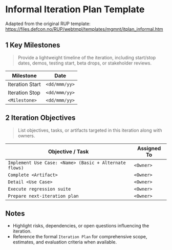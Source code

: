 # Informal Iteration Plan Template

Adapted from the original RUP template: https://files.defcon.no/RUP/webtmpl/templates/mgmnt/itplan_informal.htm

## 1 Key Milestones
> Provide a lightweight timeline of the iteration, including start/stop dates, demos, testing start, beta drops, or stakeholder reviews.

| Milestone | Date |
| --- | --- |
| Iteration Start | `<dd/mmm/yy>` |
| Iteration Stop | `<dd/mmm/yy>` |
| `<Milestone>` | `<dd/mmm/yy>` |

## 2 Iteration Objectives
> List objectives, tasks, or artifacts targeted in this iteration along with owners.

| Objective / Task | Assigned To |
| --- | --- |
| `Implement Use Case: <Name> (Basic + Alternate flows)` | `<Owner>` |
| `Complete <Artifact>` | `<Owner>` |
| `Detail <Use Case>` | `<Owner>` |
| `Execute regression suite` | `<Owner>` |
| `Prepare next-iteration plan` | `<Owner>` |

## Notes
- Highlight risks, dependencies, or open questions influencing the iteration.
- Reference the formal `Iteration Plan` for comprehensive scope, estimates, and evaluation criteria when available.
